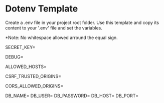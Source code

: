 # Dotenv Template

Create a .env file in your project root folder.
Use this template and copy its content to your '.env' file and set the variables.

*Note: No whitespace allowed arround the equal sign.

SECRET_KEY=

DEBUG=

ALLOWED_HOSTS=

CSRF_TRUSTED_ORIGINS=

CORS_ALLOWED_ORIGINS=

DB_NAME=
DB_USER=
DB_PASSWORD=
DB_HOST=
DB_PORT=